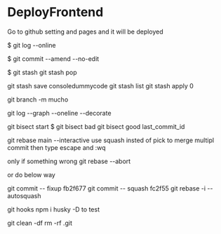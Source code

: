 # DeployFrontend
Go to github setting and pages and it will be deployed

$ git log --online
<!-- change unpushed wrong commits -->
$ git commit --amend --no-edit


<!-- basic statsh -->
 $ git stash
 git stash pop
<!-- basic statsh -->

<!-- advance stash  -->
git stash save consoledummycode
git stash list
git stash apply 0
<!-- advance stash  -->

git branch -m mucho

git log --graph  --oneline --decorate

<!-- to check bad commits -->
git bisect start
$ git bisect bad
 git bisect good last_commit_id
<!-- to check bad commits -->
 
 
 git rebase main --interactive
 use squash insted of pick to merge multipl commit then type escape and :wq

only if something wrong 
 git rebase --abort 

or do below way

git commit -- fixup fb2f677 
git commit -- squash fc2f55 
git rebase -i --autosquash


git hooks
npm i husky -D
to test 

git clean -df
rm -rf .git